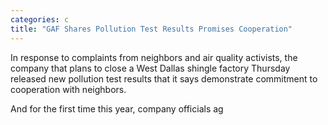 ```yaml
---
categories: c
title: "GAF Shares Pollution Test Results Promises Cooperation"
---
```


In response to complaints from neighbors and air quality activists, the company that plans to close a West Dallas shingle factory Thursday released new pollution test results that it says demonstrate commitment to cooperation with neighbors.



And for the first time this year, company officials ag